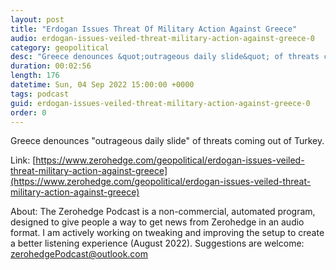 ```yaml
---
layout: post
title: "Erdogan Issues Threat Of Military Action Against Greece"
audio: erdogan-issues-veiled-threat-military-action-against-greece-0
category: geopolitical
desc: "Greece denounces &quot;outrageous daily slide&quot; of threats coming out of Turkey."
duration: 00:02:56
length: 176
datetime: Sun, 04 Sep 2022 15:00:00 +0000
tags: podcast
guid: erdogan-issues-veiled-threat-military-action-against-greece-0
order: 0
---
```

Greece denounces &quot;outrageous daily slide&quot; of threats coming out of Turkey.

Link: [https://www.zerohedge.com/geopolitical/erdogan-issues-veiled-threat-military-action-against-greece](https://www.zerohedge.com/geopolitical/erdogan-issues-veiled-threat-military-action-against-greece)

About: The Zerohedge Podcast is a non-commercial, automated program, designed to give people a way to get news from Zerohedge in an audio format.  I am actively working on tweaking and improving the setup to create a better listening experience (August 2022).  Suggestions are welcome: [zerohedgePodcast@outlook.com](mailto:zerohedgePodcast@outlook.com)